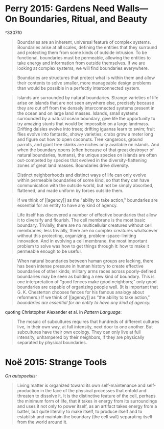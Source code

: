 # Perry 2015: Gardens Need Walls—On Boundaries, Ritual, and Beauty

^3307f0

> Boundaries are an inherent, universal feature of complex systems. Boundaries arise at all scales, defining the entities that they surround and protecting them from some kinds of outside intrusion. To be functional, boundaries must be permeable, allowing the entities to take energy and information from outside themselves. If we are looking at complex systems, we will find boundaries everywhere.

> Boundaries are structures that protect what is within them and allow their contents to solve smaller, more manageable design problems than would be possible in a perfectly interconnected system.

> Islands are surrounded by natural boundaries. Strange varieties of life arise on islands that are not seen anywhere else, precisely because they are cut off from the densely interconnected systems present in the ocean and on large land masses. Islands, small systems surrounded by a natural ocean boundary, give life the opportunity to try amazing stunts that would be impossible on a large landmass. Drifting daisies evolve into trees; drifting iguanas learn to swim; fruit flies evolve into fantastic, showy varieties; crabs grow a meter long and figure out how to open coconuts. Tree kangaroos, ground parrots, and giant tree skinks are niches only available on islands. And when the boundary opens (often because of that great destroyer of natural boundaries, humans), the unique species on islands are often out-competed by species that evolved in the diversity-flattening zones of great land masses. Boundaries drive diversity.

> Distinct neighborhoods and distinct ways of life can only evolve within permeable boundaries of some kind, so that they can have communication with the outside world, but not be simply absorbed, flattened, and made uniform by forces outside them.

> If we think of [[agency]] as the "ability to take action," boundaries are essential for an entity to have any kind of agency.

> Life itself has discovered a number of effective boundaries that allow it to diversify and flourish. The cell membrane is the most basic boundary. Trivially, there are no multicellular creatures without cell membranes; less trivially, there are no complex creatures whatsoever without this protecting, organizing, problem-space-limiting innovation. And in evolving a cell membrane, the most important problem to solve was how to get things through it: how to make it permeable enough to be useful.

> When natural boundaries between human groups are lacking, there has been intense pressure in human history to create effective boundaries of other kinds; military arms races across poorly-defined boundaries may be seen as building a new kind of boundary. This is one interpretation of “good fences make good neighbors;” only good boundaries are capable of organizing people well. (It is important that G. K. Chesterton chooses fences for his famous analogy about reformers.) If we think of [[agency]] as “the ability to take action,” _boundaries are essential for an entity to have any kind of agency._

quoting Christopher Alexander et al. in _Pattern Language_:

> The mosaic of subcultures requires that hundreds of different cultures live, in their own way, at full intensity, next door to one another. But subcultures have their own ecology. They can only live at full intensity, unhampered by their neighbors, if they are physically separated by physical boundaries.

# Noë 2015: Strange Tools

*On autopoeisis:*

> Living matter is organized toward its own self-maintenance and self-production in the face of the physical processes that enfold and threaten to dissolve it. It is the distinctive feature of the cell, perhaps the minimum form of life, that it takes in energy from its surroundings and uses it not only to power itself, as an artifact takes energy from a batter, but quite literally to make itself, to produce itself and to establish and maintain the boundary (the cell wall) separating itself from the world around it.